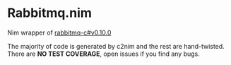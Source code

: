 # Rabbitmq.nim

Nim wrapper of [rabbitmq-c#v0.10.0](https://github.com/alanxz/rabbitmq-c/tree/v0.10.0)

The majority of code is generated by c2nim and the rest are hand-twisted. 
There are **NO TEST COVERAGE**, open issues if you find any bugs. 

